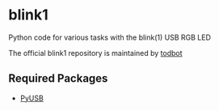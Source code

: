 blink1
==

Python code for various tasks with the blink(1) USB RGB LED

The official blink1 repository is maintained by [todbot](https://github.com/todbot/blink1)

Required Packages
--
 * [PyUSB](http://sourceforge.net/projects/pyusb/)
